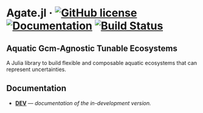 # Agate.jl &middot; [![GitHub license](https://img.shields.io/badge/license-MIT-blue.svg)](https://github.com/agate-model/Agate.jl/blob/main/LICENSE) [![Documentation](https://img.shields.io/badge/docs-dev-blue)](https://agate-model.github.io/Agate.jl/dev/) [![Build Status](https://github.com/nanophyto/AGATE.jl/actions/workflows/CI.yml/badge.svg?branch=main)](https://github.com/agate-model/Agate.jl/actions/workflows/CI.yml?query=branch%3Amain)
## Aquatic Gcm-Agnostic Tunable Ecosystems 

A Julia library to build flexible and composable aquatic ecosystems that can represent uncertainties.


## Documentation

- [**DEV**](https://agate-model.github.io/Agate.jl/dev/) &mdash; *documentation of the in-development version.*
